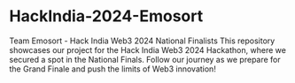 # HackIndia-2024-Emosort
Team Emosort - Hack India Web3 2024 National Finalists This repository showcases our project for the Hack India Web3 2024 Hackathon, where we secured a spot in the National Finals. Follow our journey as we prepare for the Grand Finale and push the limits of Web3 innovation!
